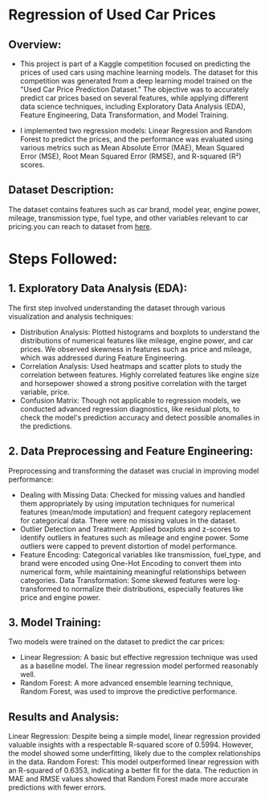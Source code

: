 
# Regression of Used Car Prices
## Overview:
- This project is part of a Kaggle competition focused on predicting the prices of used cars using machine learning models. The dataset for this competition was generated from a deep learning model trained on the "Used Car Price Prediction Dataset." The objective was to accurately predict car prices based on several features, while applying different data science techniques, including Exploratory Data Analysis (EDA), Feature Engineering, Data Transformation, and Model Training.

- I implemented two regression models: Linear Regression and Random Forest to predict the prices, and the performance was evaluated using various metrics such as Mean Absolute Error (MAE), Mean Squared Error (MSE), Root Mean Squared Error (RMSE), and R-squared (R²) scores.

## Dataset Description:
The dataset contains features such as car brand, model year, engine power, mileage, transmission type, fuel type, and other variables relevant to car pricing.you can reach to dataset from [here](https://www.kaggle.com/competitions/playground-series-s4e9/data).
# Steps Followed:
## 1. Exploratory Data Analysis (EDA):
The first step involved understanding the dataset through various visualization and analysis techniques:

- Distribution Analysis: Plotted histograms and boxplots to understand the distributions of numerical features like mileage, engine power, and car prices. We observed skewness in features such as price and mileage, which was addressed during Feature Engineering.
- Correlation Analysis: Used heatmaps and scatter plots to study the correlation between features. Highly correlated features like engine size and horsepower showed a strong positive correlation with the target variable, price.
- Confusion Matrix: Though not applicable to regression models, we conducted advanced regression diagnostics, like residual plots, to check the model's prediction accuracy and detect possible anomalies in the predictions.
## 2. Data Preprocessing and Feature Engineering:
Preprocessing and transforming the dataset was crucial in improving model performance:

- Dealing with Missing Data: Checked for missing values and handled them appropriately by using imputation techniques for numerical features (mean/mode imputation) and frequent category replacement for categorical data. There were no missing values in the dataset.
- Outlier Detection and Treatment: Applied boxplots and z-scores to identify outliers in features such as mileage and engine power. Some outliers were capped to prevent distortion of model performance.
- Feature Encoding: Categorical variables like transmission, fuel_type, and brand were encoded using One-Hot Encoding to convert them into numerical form, while maintaining meaningful relationships between categories.
Data Transformation: Some skewed features were log-transformed to normalize their distributions, especially features like price and engine power.
## 3. Model Training:
Two models were trained on the dataset to predict the car prices:

- Linear Regression: A basic but effective regression technique was used as a baseline model. The linear regression model performed reasonably well.
- Random Forest: A more advanced ensemble learning technique, Random Forest, was used to improve the predictive performance.
## Results and Analysis:
Linear Regression: Despite being a simple model, linear regression provided valuable insights with a respectable R-squared score of 0.5994. However, the model showed some underfitting, likely due to the complex relationships in the data.
Random Forest: This model outperformed linear regression with an R-squared of 0.6353, indicating a better fit for the data. The reduction in MAE and RMSE values showed that Random Forest made more accurate predictions with fewer errors.
